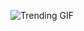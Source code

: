 
<!-- GIF_SECTION -->
![Trending GIF](https://media3.giphy.com/media/v1.Y2lkPThiYjIxNzcyMWhsc2p3aHE2b3I3ZWEyYmd0M3Z1aHFkcHJhM3NyYnA2OGw0aTgzcSZlcD12MV9naWZzX3NlYXJjaCZjdD1n/MGdfeiKtEiEPS/giphy.gif)
<!-- END_GIF_SECTION -->
